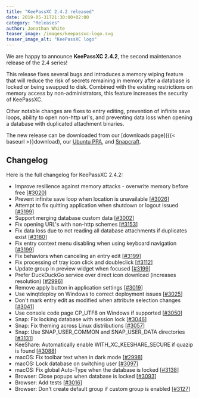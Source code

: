 ```yaml
---
title: "KeePassXC 2.4.2 released"
date: 2019-05-31T21:30:00+02:00
category: "Releases"
author: Jonathan White
teaser_image: /images/keepassxc-logo.svg
teaser_image_alt: "KeePassXC logo"
---
```


We are happy to announce **KeePassXC 2.4.2**, the second maintenance release of the 2.4 series!

This release fixes several bugs and introduces a memory wiping feature that will
reduce the risk of secrets remaining in memory after a database is locked or being swapped to disk. Combined with
the existing restrictions on memory access by non-administrators, this feature
increases the security of KeePassXC.

<!--more-->

Other notable changes are fixes to entry editing, prevention of infinite save loops,
ability to open non-http url's, and preventing data loss when opening a database with
duplicated attachment binaries.

The new release can be downloaded from our
[downloads page]({{< baseurl >}}download), our
[Ubuntu PPA](https://launchpad.net/~phoerious/+archive/ubuntu/keepassxc/),
and [Snapcraft](https://snapcraft.io/keepassxc/).

## Changelog

Here is the full changelog for KeePassXC 2.4.2:

- Improve resilience against memory attacks - overwrite memory before free [[#3020](https://github.com/keepassxreboot/keepassxc/issues/3020)]
- Prevent infinite save loop when location is unavailable [[#3026](https://github.com/keepassxreboot/keepassxc/issues/3026)]
- Attempt to fix quitting application when shutdown or logout issued [[#3199](https://github.com/keepassxreboot/keepassxc/issues/3199)]
- Support merging database custom data [[#3002](https://github.com/keepassxreboot/keepassxc/issues/3002)]
- Fix opening URL's with non-http schemes [[#3153](https://github.com/keepassxreboot/keepassxc/issues/3153)]
- Fix data loss due to not reading all database attachments if duplicates exist [[#3180](https://github.com/keepassxreboot/keepassxc/issues/3180)]
- Fix entry context menu disabling when using keyboard navigation [[#3199](https://github.com/keepassxreboot/keepassxc/issues/3199)]
- Fix behaviors when canceling an entry edit [[#3199](https://github.com/keepassxreboot/keepassxc/issues/3199)]
- Fix processing of tray icon click and doubleclick [[#3112](https://github.com/keepassxreboot/keepassxc/issues/3112)]
- Update group in preview widget when focused [[#3199](https://github.com/keepassxreboot/keepassxc/issues/3199)]
- Prefer DuckDuckGo service over direct icon download (increases resolution) [[#2996](https://github.com/keepassxreboot/keepassxc/issues/2996)]
- Remove apply button in application settings [[#3019](https://github.com/keepassxreboot/keepassxc/issues/3019)]
- Use winqtdeploy on Windows to correct deployment issues [[#3025](https://github.com/keepassxreboot/keepassxc/issues/3025)]
- Don't mark entry edit as modified when attribute selection changes [[#3041](https://github.com/keepassxreboot/keepassxc/issues/3041)]
- Use console code page CP_UTF8 on Windows if supported [[#3050](https://github.com/keepassxreboot/keepassxc/issues/3050)]
- Snap: Fix locking database with session lock [[#3046](https://github.com/keepassxreboot/keepassxc/issues/3046)]
- Snap: Fix theming across Linux distributions [[#3057](https://github.com/keepassxreboot/keepassxc/issues/3057)]
- Snap: Use SNAP_USER_COMMON and SNAP_USER_DATA directories [[#3131](https://github.com/keepassxreboot/keepassxc/issues/3131)]
- KeeShare: Automatically enable WITH_XC_KEESHARE_SECURE if quazip is found [[#3088](https://github.com/keepassxreboot/keepassxc/issues/3088)]
- macOS: Fix toolbar text when in dark mode [[#2998](https://github.com/keepassxreboot/keepassxc/issues/2998)]
- macOS: Lock database on switching user [[#3097](https://github.com/keepassxreboot/keepassxc/issues/3097)]
- macOS: Fix global Auto-Type when the database is locked [[#3138](https://github.com/keepassxreboot/keepassxc/issues/3138)]
- Browser: Close popups when database is locked [[#3093](https://github.com/keepassxreboot/keepassxc/issues/3093)]
- Browser: Add tests [[#3016](https://github.com/keepassxreboot/keepassxc/issues/3016)]
- Browser: Don't create default group if custom group is enabled [[#3127](https://github.com/keepassxreboot/keepassxc/issues/3127)]
